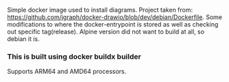 Simple docker image used to install diagrams. Project taken from: https://github.com/jgraph/docker-drawio/blob/dev/debian/Dockerfile.
Some modifications to where the docker-entrypoint is stored as well as checking out specific tag(release).
Alpine version did not want to build at all, so debian it is.

### This is built using docker buildx builder

Supports ARM64 and AMD64 processors.
